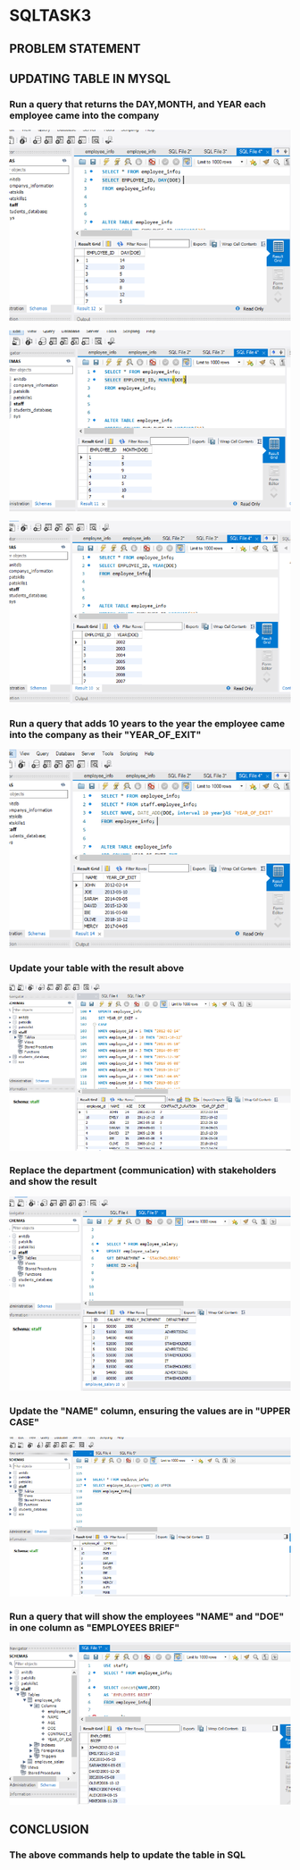 # SQLTASK3
## PROBLEM STATEMENT
## UPDATING TABLE IN MYSQL
### Run a query that returns the DAY,MONTH, and YEAR each employee came into the company

![](EMPLOYEEINFO(DAYONLY).PNG)

![](EMPLOYEEINFO(MONTHONLY).PNG)

![](EMPLOYEEINFO(YEARONLY).PNG)

### Run a query that adds 10 years to the year the employee came into the company as their "YEAR_OF_EXIT"

![](EMPLOYEEINFO(10YEARSTOYEAROFEXITCOLUMN).PNG)

### Update your table with the result above

![](UPDATEYOURTABLE.PNG)

### Replace the department (communication) with stakeholders and show the result

![](DEPT(COMMUNICATIONTOSTAKEHOLDERS).PNG)

### Update the "NAME" column, ensuring the values are in "UPPER CASE"

![](UPPERCASE.PNG)

### Run a query that will show the employees "NAME" and "DOE" in one column as "EMPLOYEES BRIEF"

![](CONCAT(NAMEANDDOE).PNG)

## CONCLUSION
### The above commands help to update the table in SQL



